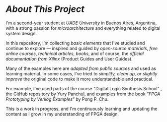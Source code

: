 # *About This Project*

I'm a second-year student at *UADE University* in Buenos Aires, Argentina, with a strong passion for *microarchitecture* and everything related to digital system design.

In this repository, I’m collecting *basic elements* that I've studied and continue to explore — inspired and guided by *open-source materials*, *free online courses*, *technical articles*, *books*, and of course, the *official documentation from Xilinx* (Product Guides and User Guides).

Many of the examples here are *adapted from public sources* and used as learning material. In some cases, I’ve tried to *simplify, clean up, or slightly improve* the original code to make it more understandable and practical.

For example, I’ve used parts of the course "Digital Logic Synthesis School" , the GitHub repository by Yury Panchul, and examples from the book *"FPGA Prototyping by Verilog Examples"* by Pong P. Chu.

This is a work in progress, and I'm continuously learning and updating the content as I grow in my understanding of FPGA design.